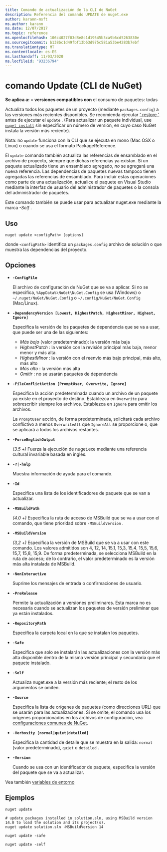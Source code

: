 ```yaml
---
title: Comando de actualización de la CLI de NuGet
description: Referencia del comando UPDATE de nuget.exe
author: karann-msft
ms.author: karann
ms.date: 12/07/2017
ms.topic: reference
ms.openlocfilehash: 106c4027f03d8e8c1d19545b3ca9b6cd5263830e
ms.sourcegitcommit: b138bc1d49fbf13b63d975c581a53be4283b7ebf
ms.translationtype: MT
ms.contentlocale: es-ES
ms.lasthandoff: 11/03/2020
ms.locfileid: "93236794"
---
```

# <a name="update-command-nuget-cli"></a>comando Update (CLI de NuGet)

**Se aplica a:** &bullet; **versiones compatibles con** el consumo de paquetes: todas

Actualiza todos los paquetes de un proyecto (mediante `packages.config`) a las versiones más recientes disponibles. Se recomienda ejecutar [' restore '](cli-ref-restore.md) antes de ejecutar el `update` . (Para actualizar un paquete individual, use [`nuget install`](cli-ref-install.md) sin especificar un número de versión, en cuyo caso NuGet instala la versión más reciente).

Nota: no `update` funciona con la CLI que se ejecuta en mono (Mac OSX o Linux) o cuando se usa el formato PackageReference.

El `update` comando también actualiza las referencias de ensamblado en el archivo de proyecto, siempre que dichas referencias ya existan. Si un paquete actualizado tiene un ensamblado agregado, *no* se agregará una nueva referencia. Las dependencias de paquetes nuevas tampoco tienen agregadas las referencias de ensamblado. Para incluir estas operaciones como parte de una actualización, actualice el paquete en Visual Studio mediante la interfaz de usuario del administrador de paquetes o la consola del administrador de paquetes.

Este comando también se puede usar para actualizar nuget.exe mediante la marca *-Self* .

## <a name="usage"></a>Uso

```cli
nuget update <configPath> [options]
```

donde `<configPath>` identifica un `packages.config` archivo de solución o que muestra las dependencias del proyecto.

## <a name="options"></a>Opciones

- **`-ConfigFile`**

  El archivo de configuración de NuGet que se va a aplicar. Si no se especifica, `%AppData%\NuGet\NuGet.Config` se usa (Windows) o `~/.nuget/NuGet/NuGet.Config` o `~/.config/NuGet/NuGet.Config` (Mac/Linux).
  
- **`-DependencyVersion [Lowest, HighestPatch, HighestMinor, Highest, Ignore]`**

  Especifica la versión de los paquetes de dependencia que se va a usar, que puede ser una de las siguientes:<br/><ul><li>*Más bajo* (valor predeterminado): la versión más baja</li><li>*HighestPatch* : la versión con la revisión principal más baja, menor menor y más alta.</li><li>*HighestMinor* : la versión con el reenvío más bajo principal, más alto, más alto</li><li>*Más alto* : la versión más alta</li><li>*Omitir* : no se usarán paquetes de dependencia</li></ul>

- **`-FileConflictAction [PromptUser, Overwrite, Ignore]`**

  Especifica la acción predeterminada cuando un archivo de un paquete ya existe en el proyecto de destino. Establezca en `Overwrite` para sobrescribir siempre los archivos. Establezca en `Ignore` para omitir los archivos.

  La `PromptUser` acción, de forma predeterminada, solicitará cada archivo conflictivo a menos `OverwriteAll` que `IgnoreAll` se proporcione o, que se aplicará a todos los archivos restantes.

- **`-ForceEnglishOutput`**

  *(3.5 +)* Fuerza la ejecución de nuget.exe mediante una referencia cultural invariable basada en inglés.

- **`-?|-help`**

  Muestra información de ayuda para el comando.

- **`-Id`**

  Especifica una lista de los identificadores de paquete que se van a actualizar.

- **`-MSBuildPath`**

  *(4.0 +)* Especifica la ruta de acceso de MSBuild que se va a usar con el comando, que tiene prioridad sobre `-MSBuildVersion` .

- **`-MSBuildVersion`**

  *(3,2 +)* Especifica la versión de MSBuild que se va a usar con este comando. Los valores admitidos son 4, 12, 14, 15,1, 15,3, 15,4, 15,5, 15,6, 15,7, 15,8, 15,9. De forma predeterminada, se selecciona MSBuild en la ruta de acceso; de lo contrario, el valor predeterminado es la versión más alta instalada de MSBuild.

- **`-NonInteractive`**

  Suprime los mensajes de entrada o confirmaciones de usuario.

- **`-PreRelease`**

  Permite la actualización a versiones preliminares. Esta marca no es necesaria cuando se actualizan los paquetes de versión preliminar que ya están instalados.

- **`-RepositoryPath`**

  Especifica la carpeta local en la que se instalan los paquetes.

- **`-Safe`**

  Especifica que solo se instalarán las actualizaciones con la versión más alta disponible dentro de la misma versión principal y secundaria que el paquete instalado.

- **`-Self`**

  Actualiza nuget.exe a la versión más reciente; el resto de los argumentos se omiten.

- **`-Source`**

  Especifica la lista de orígenes de paquetes (como direcciones URL) que se usarán para las actualizaciones. Si se omite, el comando usa los orígenes proporcionados en los archivos de configuración, vea [configuraciones comunes de NuGet](../../consume-packages/configuring-nuget-behavior.md).

- **`-Verbosity [normal|quiet|detailed]`**

  Especifica la cantidad de detalle que se muestra en la salida: `normal` (valor predeterminado), `quiet` o `detailed` .

- **`-Version`**

  Cuando se usa con un identificador de paquete, especifica la versión del paquete que se va a actualizar.

Vea también [variables de entorno](cli-ref-environment-variables.md)

## <a name="examples"></a>Ejemplos

```cli
nuget update

# update packages installed in solution.sln, using MSBuild version 14.0 to load the solution and its project(s).
nuget update solution.sln -MSBuildVersion 14

nuget update -safe

nuget update -self
```
